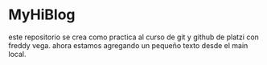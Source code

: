 # MyHiBlog
este repositorio se crea como practica al curso de git y github de platzi con freddy vega. ahora estamos agregando un pequeño texto desde el main local.

